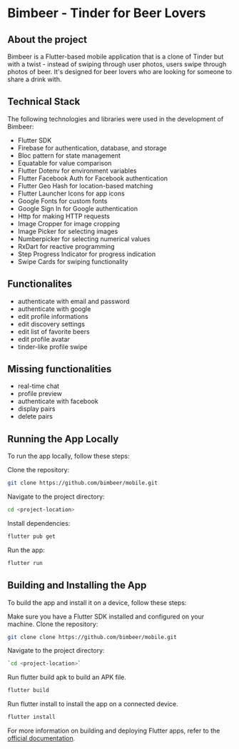 # Bimbeer - Tinder for Beer Lovers

## About the project

Bimbeer is a Flutter-based mobile application that is a clone of Tinder but with a twist - instead of swiping through user photos, users swipe through photos of beer. It's designed for beer lovers who are looking for someone to share a drink with.

## Technical Stack

The following technologies and libraries were used in the development of Bimbeer:

- Flutter SDK
- Firebase for authentication, database, and storage
- Bloc pattern for state management
- Equatable for value comparison
- Flutter Dotenv for environment variables
- Flutter Facebook Auth for Facebook authentication
- Flutter Geo Hash for location-based matching
- Flutter Launcher Icons for app icons
- Google Fonts for custom fonts
- Google Sign In for Google authentication
- Http for making HTTP requests
- Image Cropper for image cropping
- Image Picker for selecting images
- Numberpicker for selecting numerical values
- RxDart for reactive programming
- Step Progress Indicator for progress indication
- Swipe Cards for swiping functionality

## Functionalites

- authenticate with email and password
- authenticate with google
- edit profile informations
- edit discovery settings
- edit list of favorite beers
- edit profile avatar
- tinder-like profile swipe

## Missing functionalities

- real-time chat
- profile preview
- authenticate with facebook
- display pairs
- delete pairs

## Running the App Locally

To run the app locally, follow these steps:

Clone the repository: 
```sh
git clone https://github.com/bimbeer/mobile.git
```
Navigate to the project directory: 
```sh
cd <project-location>
```
Install dependencies: 
```sh
flutter pub get
```
Run the app: 
```sh
flutter run
```

## Building and Installing the App

To build the app and install it on a device, follow these steps:

Make sure you have a Flutter SDK installed and configured on your machine.
Clone the repository: 
```sh
git clone clone https://github.com/bimbeer/mobile.git
```
Navigate to the project directory: 
```sh
`cd <project-location>`
```
Run flutter build apk to build an APK file.
```sh
flutter build
```
Run flutter install to install the app on a connected device.
```sh
flutter install
```
For more information on building and deploying Flutter apps, refer to the [official documentation](https://flutter.dev/docs/deployment).
